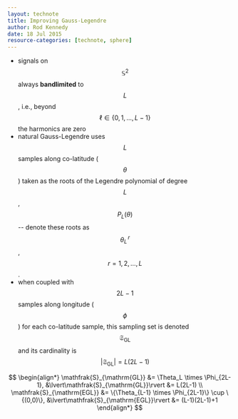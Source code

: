 ```yaml
---
layout: technote
title: Improving Gauss-Legendre
author: Rod Kennedy
date: 18 Jul 2015
resource-categories: [technote, sphere]
---
```


- signals on $$\mathbb{S}^2$$ always **bandlimited** to $$L$$, i.e., beyond $$\ell\in\{0,1,\dotsc,L-1\}$$ the harmonics are zero
- natural Gauss-Legendre uses $$L$$ samples along co-latitude ($$\theta$$) taken as the roots of the Legendre polynomial of degree $$L$$, $$P_{L}(\theta)$$ -- denote these roots as $$\theta^{\,r}_L$$, $$r=1,2,\dotsc,L$$.
- when coupled with $$2L-1$$ samples along longitude ($$\phi$$) for each co-latitude sample, this sampling set is denoted $$\mathfrak{S}_{\mathrm{GL}}$$ and its cardinality is $$\lvert\mathfrak{S}_{\mathrm{GL}}\rvert=L(2L-1)$$

$$
\begin{align*}
  \mathfrak{S}_{\mathrm{GL}} &= \Theta_L \times \Phi_{2L-1}, &\lvert\mathfrak{S}_{\mathrm{GL}}\rvert &= L(2L-1) \\
  \mathfrak{S}_{\mathrm{EGL}} &= \{\Theta_{L-1} \times \Phi_{2L-1}\} \cup \{(0,0)\},
		&\lvert\mathfrak{S}_{\mathrm{EGL}}\rvert &= (L-1)(2L-1)+1
\end{align*}
$$

